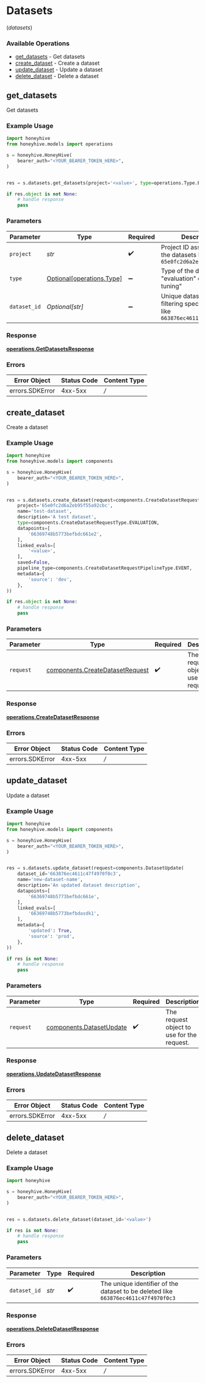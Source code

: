 # Datasets
(*datasets*)

### Available Operations

* [get_datasets](#get_datasets) - Get datasets
* [create_dataset](#create_dataset) - Create a dataset
* [update_dataset](#update_dataset) - Update a dataset
* [delete_dataset](#delete_dataset) - Delete a dataset

## get_datasets

Get datasets

### Example Usage

```python
import honeyhive
from honeyhive.models import operations

s = honeyhive.HoneyHive(
    bearer_auth="<YOUR_BEARER_TOKEN_HERE>",
)


res = s.datasets.get_datasets(project='<value>', type=operations.Type.EVALUATION, dataset_id='<value>')

if res.object is not None:
    # handle response
    pass

```

### Parameters

| Parameter                                                                        | Type                                                                             | Required                                                                         | Description                                                                      |
| -------------------------------------------------------------------------------- | -------------------------------------------------------------------------------- | -------------------------------------------------------------------------------- | -------------------------------------------------------------------------------- |
| `project`                                                                        | *str*                                                                            | :heavy_check_mark:                                                               | Project ID associated with the datasets like `65e0fc2d6a2eb95f55a92cbc`          |
| `type`                                                                           | [Optional[operations.Type]](../../models/operations/type.md)                     | :heavy_minus_sign:                                                               | Type of the dataset - "evaluation" or "fine-tuning"                              |
| `dataset_id`                                                                     | *Optional[str]*                                                                  | :heavy_minus_sign:                                                               | Unique dataset ID for filtering specific dataset like `663876ec4611c47f4970f0c3` |


### Response

**[operations.GetDatasetsResponse](../../models/operations/getdatasetsresponse.md)**
### Errors

| Error Object    | Status Code     | Content Type    |
| --------------- | --------------- | --------------- |
| errors.SDKError | 4xx-5xx         | */*             |

## create_dataset

Create a dataset

### Example Usage

```python
import honeyhive
from honeyhive.models import components

s = honeyhive.HoneyHive(
    bearer_auth="<YOUR_BEARER_TOKEN_HERE>",
)


res = s.datasets.create_dataset(request=components.CreateDatasetRequest(
    project='65e0fc2d6a2eb95f55a92cbc',
    name='test-dataset',
    description='A test dataset',
    type=components.CreateDatasetRequestType.EVALUATION,
    datapoints=[
        '66369748b5773befbdc661e2',
    ],
    linked_evals=[
        '<value>',
    ],
    saved=False,
    pipeline_type=components.CreateDatasetRequestPipelineType.EVENT,
    metadata={
        'source': 'dev',
    },
))

if res.object is not None:
    # handle response
    pass

```

### Parameters

| Parameter                                                                          | Type                                                                               | Required                                                                           | Description                                                                        |
| ---------------------------------------------------------------------------------- | ---------------------------------------------------------------------------------- | ---------------------------------------------------------------------------------- | ---------------------------------------------------------------------------------- |
| `request`                                                                          | [components.CreateDatasetRequest](../../models/components/createdatasetrequest.md) | :heavy_check_mark:                                                                 | The request object to use for the request.                                         |


### Response

**[operations.CreateDatasetResponse](../../models/operations/createdatasetresponse.md)**
### Errors

| Error Object    | Status Code     | Content Type    |
| --------------- | --------------- | --------------- |
| errors.SDKError | 4xx-5xx         | */*             |

## update_dataset

Update a dataset

### Example Usage

```python
import honeyhive
from honeyhive.models import components

s = honeyhive.HoneyHive(
    bearer_auth="<YOUR_BEARER_TOKEN_HERE>",
)


res = s.datasets.update_dataset(request=components.DatasetUpdate(
    dataset_id='663876ec4611c47f4970f0c3',
    name='new-dataset-name',
    description='An updated dataset description',
    datapoints=[
        '66369748b5773befbdc661e',
    ],
    linked_evals=[
        '66369748b5773befbdasdk1',
    ],
    metadata={
        'updated': True,
        'source': 'prod',
    },
))

if res is not None:
    # handle response
    pass

```

### Parameters

| Parameter                                                            | Type                                                                 | Required                                                             | Description                                                          |
| -------------------------------------------------------------------- | -------------------------------------------------------------------- | -------------------------------------------------------------------- | -------------------------------------------------------------------- |
| `request`                                                            | [components.DatasetUpdate](../../models/components/datasetupdate.md) | :heavy_check_mark:                                                   | The request object to use for the request.                           |


### Response

**[operations.UpdateDatasetResponse](../../models/operations/updatedatasetresponse.md)**
### Errors

| Error Object    | Status Code     | Content Type    |
| --------------- | --------------- | --------------- |
| errors.SDKError | 4xx-5xx         | */*             |

## delete_dataset

Delete a dataset

### Example Usage

```python
import honeyhive

s = honeyhive.HoneyHive(
    bearer_auth="<YOUR_BEARER_TOKEN_HERE>",
)


res = s.datasets.delete_dataset(dataset_id='<value>')

if res is not None:
    # handle response
    pass

```

### Parameters

| Parameter                                                                          | Type                                                                               | Required                                                                           | Description                                                                        |
| ---------------------------------------------------------------------------------- | ---------------------------------------------------------------------------------- | ---------------------------------------------------------------------------------- | ---------------------------------------------------------------------------------- |
| `dataset_id`                                                                       | *str*                                                                              | :heavy_check_mark:                                                                 | The unique identifier of the dataset to be deleted like `663876ec4611c47f4970f0c3` |


### Response

**[operations.DeleteDatasetResponse](../../models/operations/deletedatasetresponse.md)**
### Errors

| Error Object    | Status Code     | Content Type    |
| --------------- | --------------- | --------------- |
| errors.SDKError | 4xx-5xx         | */*             |
